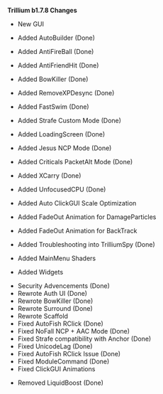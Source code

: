 **Trillium b1.7.8 Changes**
+ New GUI
+ Added AutoBuilder (Done)
+ Added AntiFireBall (Done)
+ Added AntiFriendHit (Done)
+ Added BowKiller (Done)
+ Added RemoveXPDesync (Done)
+ Added FastSwim (Done)
+ Added Strafe Custom Mode (Done)
+ Added LoadingScreen (Done)
+ Added Jesus NCP Mode (Done)
+ Added Criticals PacketAlt Mode (Done)
+ Added XCarry (Done)
+ Added UnfocusedCPU (Done)
+ Added Auto ClickGUI Scale Optimization
+ Added FadeOut Animation for DamageParticles
+ Added FadeOut Animation for BackTrack

+ Added Troubleshooting into TrilliumSpy (Done)
+ Added MainMenu Shaders
+ Added Widgets

* Security Advencements (Done)
* Rewrote Auth UI (Done)
* Rewrote BowKiller (Done)
* Rewrote Surround (Done)
* Rewrote Scaffold
* Fixed AutoFish RClick (Done)
* Fixed NoFall NCP + AAC Mode (Done)
* Fixed Strafe compatibility with Anchor (Done)
* Fixed UnicodeLag (Done)
* Fixed AutoFish RClick Issue (Done)
* Fixed ModuleCommand (Done)
* Fixed ClickGUI Animations

- Removed LiquidBoost (Done)
